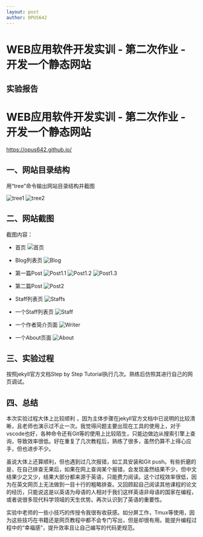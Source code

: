 ```yaml
---
layout: post
author: OPUS642
---
```


# WEB应用软件开发实训 - 第二次作业 - 开发一个静态网站

## 实验报告


# WEB应用软件开发实训 - 第二次作业 - 开发一个静态网站

<https://opus642.github.io/>

## 一、网站目录结构
用“tree”命令输出网站目录结构并截图

![tree1](https://note.youdao.com/yws/api/personal/file/WEB2e70bdcd8dbdbd4b21f4b79c660c8066?method=download&shareKey=c4d8acbc67b70942d998bd9240f75815)
![tree2](https://note.youdao.com/yws/api/personal/file/WEB385b4bbb20217b591f407c6a713d1dc5?method=download&shareKey=b2cf685a936fecd6b4035f03e768181a)

## 二、网站截图
截图内容：
- 首页 ![首页](https://note.youdao.com/yws/api/personal/file/WEBf4eb5f9b311202a565fe570f1d1b302d?method=download&shareKey=33b98ac61dc8d36e9422c776d4560271)

- Blog列表页 ![Blog](https://note.youdao.com/yws/api/personal/file/WEB0452da49e2d5f1d2da2d4861673591a7?method=download&shareKey=1abdf0023bb04f04ca2529557bf835e9)

- 第一篇Post ![Post1.1](https://note.youdao.com/yws/api/personal/file/WEB010d8656b287d022beedcfa5e4be154f?method=download&shareKey=23ad5b5f65aa21c8fc96a7e6f05e153f)
             ![Post1.2](https://note.youdao.com/yws/api/personal/file/WEB0355fee7c06fa2f24a9ac0d1e41acdf4?method=download&shareKey=e1d76c1c87b40e475055751b4ee71bf8)
             ![Post1.3](https://note.youdao.com/yws/api/personal/file/WEB2d42a061da24f5f3a82041f3c39c97be?method=download&shareKey=91fb347e3c4b7a4e7f51e391afefbd3f)

- 第二篇Post
           ![Post2](https://note.youdao.com/yws/api/personal/file/WEB8744a019505b1948b497628278ae50d4?method=download&shareKey=e401f8976496c0244857eaea1f77d603)
       
- Staff列表页 ![Staffs](https://note.youdao.com/yws/api/personal/file/WEBe625bc152f42c70323d1884a8ed37b36?method=download&shareKey=b8134627c830fcdd8c4ff77de4ea474b)

- 一个Staff列表页 ![Staff](https://note.youdao.com/yws/api/personal/file/WEB5e57bf2f4ebedc7f1cfb6cc1d7cdc823?method=download&shareKey=4cce2ce45fc0ec4da344004eff822edd)

- 一个作者简介页面 ![Writer](https://note.youdao.com/yws/api/personal/file/WEBb8d43dd499ae44f9e3535277948a8a82?method=download&shareKey=10f63e0aca0c97b5d401ec6edd933275)

- 一个About页面 ![About](https://note.youdao.com/yws/api/personal/file/WEB73c9cf756201a15ee98a3bf8fd3987c8?method=download&shareKey=4dba4bb660484a184ab567840b19d37c)


## 三、实验过程
按照jekyll官方文档Step by Step Tutorial执行几次。熟练后仿照其进行自己的网页调试。

## 四、总结
本次实验过程大体上比较顺利 ，因为主体步骤在jekyll官方文档中已说明的比较清晰，且老师也演示过不止一次。我觉得问题主要出现在工具的使用上，对于vscode也好，各种命令还有Git等的使用上比较陌生，只能边做边从搜索引擎上查询，导致效率很低。好在重复了几次教程后，熟练了很多，虽然仍算不上得心应手，但也进步不少。

虽说大体上还算顺利，但也遇到过几次报错，如工具安装和Git push。有些折磨的是，在自己排查无果后，如果在网上查询某个报错，会发现虽然结果不少，但中文结果少之又少，结果大部分都来源于英语，只能费力阅读。这个过程效率很低，因为在英文网页上无法做到一目十行的粗略排查。又回顾起自己阅读其他课程的论文的经历，只能说这是以英语为母语的人相对于我们这样英语非母语的国家在编程，或者说很多现代科学领域的天生优势。再次认识到了英语的重要性。

实验中老师的一些小技巧的传授令我很有收获感。如分屏工作，Tmux等使用，因为这些技巧在书籍还是网页教程中都不会专门写出，但是却很有用。能提升编程过程中的“幸福感”，提升效率且让自己编写的代码更规范。
